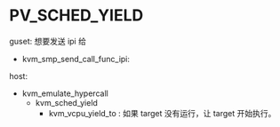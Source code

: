 # PV_SCHED_YIELD

guset: 想要发送 ipi 给

- kvm_smp_send_call_func_ipi: 

host:

- kvm_emulate_hypercall
  - kvm_sched_yield
    - kvm_vcpu_yield_to : 如果 target 没有运行，让 target 开始执行。
